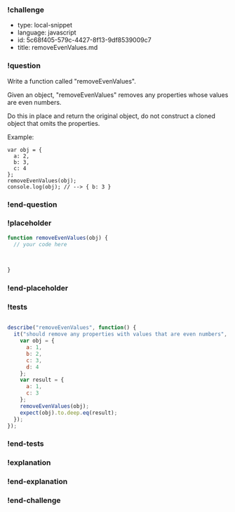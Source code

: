 ### !challenge

* type: local-snippet
* language: javascript
* id: 5c68f405-579c-4427-8f13-9df8539009c7
* title: removeEvenValues.md

### !question

Write a function called "removeEvenValues".

Given an object, "removeEvenValues" removes any properties whose values are even numbers.

Do this in place and return the original object, do not construct a cloned object that omits the properties.

Example:

```
var obj = {
  a: 2,
  b: 3,
  c: 4
};
removeEvenValues(obj);
console.log(obj); // --> { b: 3 }
```

### !end-question

### !placeholder

```js
function removeEvenValues(obj) {
  // your code here
   

   
}
```

### !end-placeholder

### !tests

```js

describe("removeEvenValues", function() {
  it("should remove any properties with values that are even numbers", function() {
    var obj = {
      a: 1,
      b: 2,
      c: 3,
      d: 4
    };
    var result = {
      a: 1,
      c: 3
    };
    removeEvenValues(obj);
    expect(obj).to.deep.eq(result);
  });
});


```

### !end-tests

### !explanation

### !end-explanation

### !end-challenge
